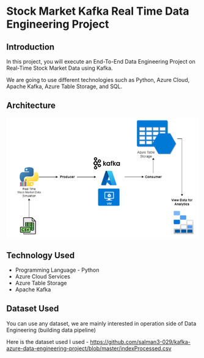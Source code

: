 # Stock Market Kafka Real Time Data Engineering Project

## Introduction 
In this project, you will execute an End-To-End Data Engineering Project on Real-Time Stock Market Data using Kafka.

We are going to use different technologies such as Python, Azure Cloud, Apache Kafka, Azure Table Storage, and SQL.

## Architecture 
<img src="architecture.drawio.png">

## Technology Used
- Programming Language - Python
- Azure Cloud Services
- Azure Table Storage
- Apache Kafka


## Dataset Used
You can use any dataset, we are mainly interested in operation side of Data Engineering (building data pipeline) 

Here is the dataset used I used - https://github.com/salman3-029/kafka-azure-data-engineering-project/blob/master/indexProcessed.csv

